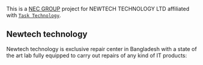 This is a [NEC GROUP](https://necgroupbd.com/) project for NEWTECH TECHNOLOGY LTD affiliated with  [`Task Technology`](https://tasktechnology.net/).

## Newtech technology

Newtech technology is  exclusive repair center in Bangladesh with a state of the art lab fully equipped to carry out repairs of any kind of IT products:
